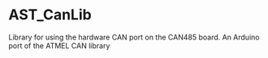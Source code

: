 # AST_CanLib
Library for using the hardware CAN port on the CAN485 board. An Arduino port of the ATMEL CAN library
